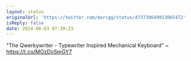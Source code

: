 ```yaml
---
layout: status
originalUrl: 'https://twitter.com/marcgg/status/473730649913065472'
isReply: false
date: 2014-06-03 07:39:23
---
```


"The Qwerkywriter - Typewriter Inspired Mechanical Keyboard" ~ https://t.co/MOzDvSmGY7
